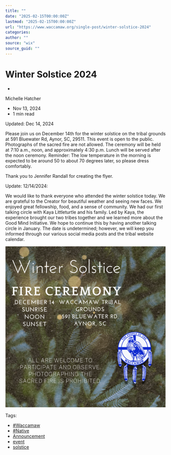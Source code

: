 ```yaml
---
title: ""
date: "2025-02-15T00:00:00Z"
lastmod: "2025-02-15T00:00:00Z"
url: "https://www.waccamaw.org/single-post/winter-solstice-2024"
categories:
author: ""
source: "wix"
source_guid: ""
---
```


# Winter Solstice 2024

-

Michelle Hatcher
- Nov 13, 2024
- 1 min read

Updated: Dec 14, 2024

Please join us on December 14th for the winter solstice on the tribal grounds at 591 Bluewater Rd, Aynor, SC, 29511. This event is open to the public. Photographs of the sacred fire are not allowed. The ceremony will be held at 7:10 a.m., noon, and approximately 4:30 p.m. Lunch will be served after the noon ceremony. Reminder: The low temperature in the morning is expected to be around 50 to about 70 degrees later, so please dress comfortably.

Thank you to Jennifer Randall for creating the flyer.

Update: 12/14/2024:

We would like to thank everyone who attended the winter solstice today. We are grateful to the Creator for beautiful weather and seeing new faces.  We enjoyed great fellowship,  food, and a sense of community. We had our first talking circle with Kaya Littleturtle and his family. Led by Kaya, the experience brought our two tribes together and we learned more about the Good Mind Initiative. We hope to continue this by having another talking circle in January. The date is undetermined; however, we will keep you informed through our various social media posts and the tribal website calendar.

![ree](./images/98a108_6729f87e528f4bfeb4833efcf103e1e1~mv2-2.png)

Tags:

- [#Waccamaw](https://www.waccamaw.org/updates/tags/waccamaw-1)
- [#Native](https://www.waccamaw.org/updates/tags/native-2)
- [Announcement](https://www.waccamaw.org/updates/tags/announcement)
- [event](https://www.waccamaw.org/updates/tags/event)
- [solstice](https://www.waccamaw.org/updates/tags/solstice)

